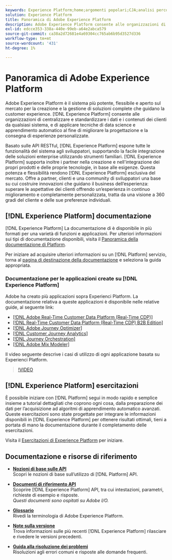 ```yaml
---
keywords: Experience Platform;home;argomenti popolari;CJA;analisi percorso;analisi percorso clienti;orchestrazione campagna;orchestrazione;percorso clienti;percorso;orchestrazione percorso;capacità;area geografica
solution: Experience Platform
title: Panoramica di Adobe Experience Platform
description: Adobe Experience Platform consente alle organizzazioni di centralizzare e standardizzare i dati dei clienti prima di applicare tecniche di data science e apprendimento automatico al fine di migliorare la progettazione e la consegna di esperienze personalizzate.
exl-id: edcce353-338a-440e-99eb-a64e2abca579
source-git-commit: ca38a2d72681e4a69304cc765ab6b95d3527d336
workflow-type: tm+mt
source-wordcount: '431'
ht-degree: 1%

---
```


# Panoramica di Adobe Experience Platform

Adobe Experience Platform è il sistema più potente, flessibile e aperto sul mercato per la creazione e la gestione di soluzioni complete che guidano la customer experience. [!DNL Experience Platform] consente alle organizzazioni di centralizzare e standardizzare i dati e i contenuti dei clienti da qualsiasi sistema, e di applicare tecniche di data science e apprendimento automatico al fine di migliorare la progettazione e la consegna di esperienze personalizzate.

Basato sulle API RESTful, [!DNL Experience Platform] espone tutte le funzionalità del sistema agli sviluppatori, supportando la facile integrazione delle soluzioni enterprise utilizzando strumenti familiari. [!DNL Experience Platform] supporta inoltre i partner nella creazione e nell&#39;integrazione dei propri prodotti e delle proprie tecnologie, in base alle esigenze. Questa potenza e flessibilità rendono [!DNL Experience Platform] esclusiva del mercato. Offre a partner, clienti e una community di sviluppatori una base su cui costruire innovazioni che guidano il business dell’esperienza: superare le aspettative dei clienti offrendo un’esperienza in continuo miglioramento e completamente personalizzata, tratta da una visione a 360 gradi del cliente e delle sue preferenze individuali.

<div id="recs-overview-body-wrapper-1">
    <div id="recs-overview-body-1"></div>
    <div id="recs-overview-body-2"></div>
    <div id="recs-overview-body-3"></div>
</div>
<div id="recs-overview-body-4"></div>
<div id="recs-overview-body-5"></div>
<div id="recs-overview-body-6"></div>

## [!DNL Experience Platform] documentazione

[!DNL Experience Platform] La documentazione di è disponibile in più formati per una varietà di funzioni e applicazioni. Per ulteriori informazioni sui tipi di documentazione disponibili, visita il [Panoramica della documentazione di Platform](documentation/overview.md).

Per iniziare ad acquisire ulteriori informazioni su un [!DNL Platform] servizio, torna al [pagina di destinazione della documentazione](https://experienceleague.adobe.com/docs/experience-platform.html) e seleziona la guida appropriata.

### Documentazione per le applicazioni create su [!DNL Experience Platform]

Adobe ha creato più applicazioni sopra Experienci Platform. La documentazione relativa a queste applicazioni è disponibile nelle relative guide, al seguente link:

* [[!DNL Adobe Real-Time Customer Data Platform (Real-Time CDP)]](../rtcdp/overview.md)
* [[!DNL Real-Time Customer Data Platform (Real-Time CDP) B2B Edition]](../rtcdp/b2b-overview.md)
* [[!DNL Adobe Journey Optimizer]](https://experienceleague.adobe.com/docs/journey-optimizer.html?lang=it)
* [[!DNL Customer Journey Analytics]](https://experienceleague.adobe.com/docs/customer-journey-analytics.html?lang=it)
* [[!DNL Journey Orchestration]](https://experienceleague.adobe.com/docs/journey-orchestration.html)
* [[!DNL Adobe Mix Modeler]](https://experienceleague.adobe.com/docs/mix-modeler/using/overview.html?lang=en)

Il video seguente descrive i casi di utilizzo di ogni applicazione basata su Experienci Platform.

>[!VIDEO](https://video.tv.adobe.com/v/32554/?learn=on)

## [!DNL Experience Platform] esercitazioni

È possibile iniziare con [!DNL Platform] segui in modo rapido e semplice insieme a tutorial dettagliati che coprono ogni cosa, dalla preparazione dei dati per l’acquisizione ad algoritmi di apprendimento automatico avanzati. Queste esercitazioni sono state progettate per integrare le informazioni disponibili in [!DNL Experience Platform] per ottenere risultati ottimali, tieni a portata di mano la documentazione durante il completamento delle esercitazioni.

Visita il [Esercitazioni di Experience Platform](https://www.adobe.com/go/platform-tutorials-home-en) per iniziare.

## Documentazione e risorse di riferimento

* [**Nozioni di base sulle API**](api-fundamentals.md)\
  Scopri le nozioni di base sull’utilizzo di [!DNL Platform] API.

* [**Documenti di riferimento API**](https://www.adobe.com/go/platform-api-reference-en)\
  Scoprire [!DNL Experience Platform] API, tra cui intestazioni, parametri, richieste di esempio e risposte.<br/>*Questi documenti sono ospitati su Adobe I/O.*

* [**Glossario**](glossary.md)\
  Rivedi la terminologia di Adobe Experience Platform.

* [**Note sulla versione**](https://experienceleague.adobe.com/it/docs/experience-platform/release-notes/latest)\
  Trova informazioni sulle più recenti [!DNL Experience Platform] rilasciare e rivedere le versioni precedenti.

* [**Guida alla risoluzione dei problemi**](troubleshooting.md)\
  Risoluzioni agli errori comuni e risposte alle domande frequenti.
